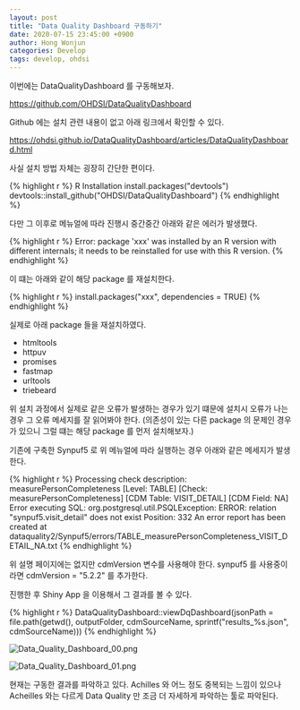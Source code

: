 ```yaml
---
layout: post
title: "Data Quality Dashboard 구동하기"
date: 2020-07-15 23:45:00 +0900
author: Hong Wonjun
categories: Develop
tags: develop, ohdsi
---
```


이번에는 DataQualityDashboard 를 구동해보자.

https://github.com/OHDSI/DataQualityDashboard

Github 에는 설치 관련 내용이 없고 아래 링크에서 확인할 수 있다.

https://ohdsi.github.io/DataQualityDashboard/articles/DataQualityDashboard.html


사실 설치 방법 자체는 굉장히 간단한 편이다.

{% highlight r %}
R Installation
install.packages("devtools")
devtools::install_github("OHDSI/DataQualityDashboard")
{% endhighlight %}

다만 그 이후로 메뉴얼에 따라 진행시 중간중간 아래와 같은 에러가 발생했다.

{% highlight r %}
Error: package 'xxx' was installed by an R version with different internals; it needs to be reinstalled for use with this R version.
{% endhighlight %}

이 떄는 아래와 같이 해당 package 를 재설치한다.

{% highlight r %}
install.packages("xxx", dependencies = TRUE)
{% endhighlight %}

실제로 아래 package 들을 재설치하였다.

- htmltools
- httpuv
- promises
- fastmap
- urltools
- triebeard

위 설치 과정에서 실제로 같은 오류가 발생하는 경우가 있기 떄문에 설치시 오류가 나는 경우 그 오류 메세지를 잘 읽어봐야 한다.
(의존성이 있는 다른 package 의 문제인 경우가 있으니 그럴 떄는 해당 package 를 먼저 설치해보자.)

기존에 구축한 Synpuf5 로 위 메뉴얼에 따라 실행하는 경우 아래와 같은 메세지가 발생한다.

{% highlight r %}
Processing check description: measurePersonCompleteness
[Level: TABLE] [Check: measurePersonCompleteness] [CDM Table: VISIT_DETAIL] [CDM Field: NA] Error executing SQL:
org.postgresql.util.PSQLException: ERROR: relation "synpuf5.visit_detail" does not exist
  Position: 332
An error report has been created at  dataquality2/Synpuf5/errors/TABLE_measurePersonCompleteness_VISIT_DETAIL_NA.txt
{% endhighlight %}

위 설명 페이지에는 없지만 cdmVersion 변수를 사용해야 한다. synpuf5 를 사용중이라면 cdmVersion = "5.2.2" 를 추가한다.

진행한 후 Shiny App 을 이용해서 그 결과를 볼 수 있다.

{% highlight r %}
DataQualityDashboard::viewDqDashboard(jsonPath = file.path(getwd(), outputFolder, cdmSourceName, sprintf("results_%s.json", cdmSourceName)))
{% endhighlight %}

![Data_Quality_Dashboard_00.png](../../assets/post-images/2020-07-18/Data_Quality_Dashboard_00.png)

![Data_Quality_Dashboard_01.png](../../assets/post-images/2020-07-18/Data_Quality_Dashboard_01.png)

현재는 구동한 결과를 파악하고 있다.
Achilles 와 어느 정도 중복되는 느낌이 있으나 Acheilles 와는 다르게 Data Quality 만 조금 더 자세하게 파악하는 툴로 파악된다.
